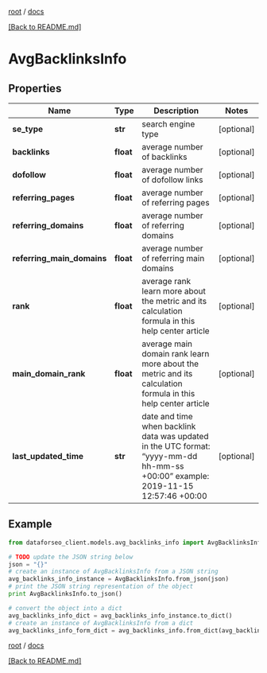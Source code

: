 [root](./../ "root") / [docs](./ "docs")

[[Back to README.md]](./../README.md "[Back to README.md]")

# AvgBacklinksInfo

## Properties

Name | Type | Description | Notes
------------ | ------------- | ------------- | -------------
**se_type** | **str** | search engine type | [optional]
**backlinks** | **float** | average number of backlinks | [optional]
**dofollow** | **float** | average number of dofollow links | [optional]
**referring_pages** | **float** | average number of referring pages | [optional]
**referring_domains** | **float** | average number of referring domains | [optional]
**referring_main_domains** | **float** | average number of referring main domains | [optional]
**rank** | **float** | average rank learn more about the metric and its calculation formula in this help center article | [optional]
**main_domain_rank** | **float** | average main domain rank learn more about the metric and its calculation formula in this help center article | [optional]
**last_updated_time** | **str** | date and time when backlink data was updated in the UTC format: “yyyy-mm-dd hh-mm-ss +00:00” example: 2019-11-15 12:57:46 +00:00 | [optional]

## Example

```python
from dataforseo_client.models.avg_backlinks_info import AvgBacklinksInfo

# TODO update the JSON string below
json = "{}"
# create an instance of AvgBacklinksInfo from a JSON string
avg_backlinks_info_instance = AvgBacklinksInfo.from_json(json)
# print the JSON string representation of the object
print AvgBacklinksInfo.to_json()

# convert the object into a dict
avg_backlinks_info_dict = avg_backlinks_info_instance.to_dict()
# create an instance of AvgBacklinksInfo from a dict
avg_backlinks_info_form_dict = avg_backlinks_info.from_dict(avg_backlinks_info_dict)
```

  

[root](./../ "root") / [docs](./ "docs")

[[Back to README.md]](./../README.md "[Back to README.md]")